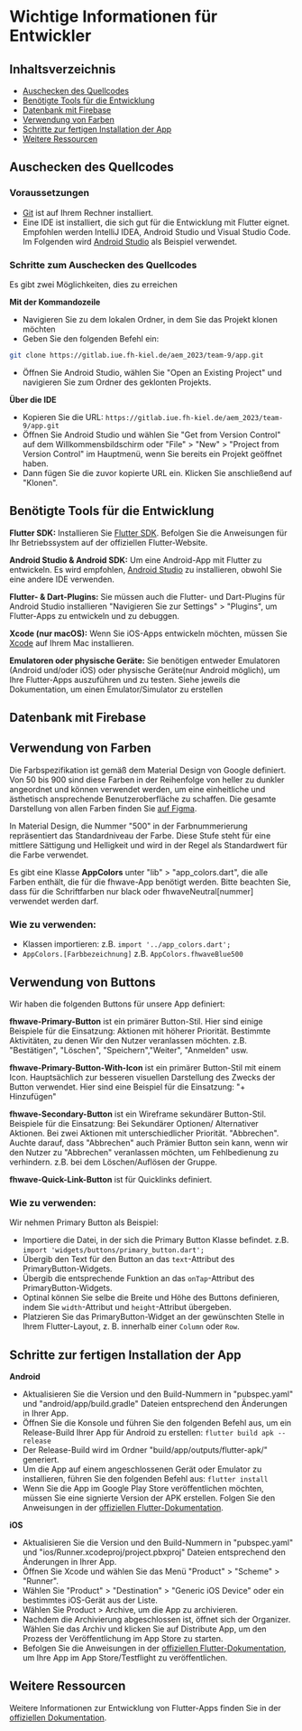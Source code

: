 # Wichtige Informationen für Entwickler

## Inhaltsverzeichnis

- [Auschecken des Quellcodes](#auschecken-des-quellcodes)
- [Benötigte Tools für die Entwicklung](#benötigte-tools-für-die-entwicklung)
- [Datenbank mit Firebase](#datenbank-mit-firebase)
- [Verwendung von Farben](#verwendung-von-farben)
- [Schritte zur fertigen Installation der App](#schritte-zur-fertigen-installation-der-app)
- [Weitere Ressourcen](#weitere-ressourcen)

## Auschecken des Quellcodes
### Voraussetzungen


- [Git](https://git-scm.com/downloads) ist auf Ihrem Rechner installiert.
- Eine IDE ist installiert, die sich gut für die Entwicklung mit Flutter eignet. Empfohlen werden IntelliJ IDEA, Android Studio und Visual Studio Code. Im Folgenden wird [Android Studio](https://developer.android.com/studio) als Beispiel verwendet.

### Schritte zum Auschecken des Quellcodes
Es gibt zwei Möglichkeiten, dies zu erreichen

**Mit der Kommandozeile**
- Navigieren Sie zu dem lokalen Ordner, in dem Sie das Projekt klonen möchten
- Geben Sie den folgenden Befehl ein:
```sh
git clone https://gitlab.iue.fh-kiel.de/aem_2023/team-9/app.git
```

- Öffnen Sie Android Studio, wählen Sie "Open an Existing Project" und navigieren Sie zum Ordner des geklonten Projekts.

**Über die IDE**
- Kopieren Sie die URL: `https://gitlab.iue.fh-kiel.de/aem_2023/team-9/app.git`
- Öffnen Sie Android Studio und wählen Sie "Get from Version Control" auf dem Willkommensbildschirm oder "File" > "New" > "Project from Version Control" im Hauptmenü, wenn Sie bereits ein Projekt geöffnet haben.
- Dann fügen Sie die zuvor kopierte URL ein. Klicken Sie anschließend auf "Klonen".



## Benötigte Tools für die Entwicklung

**Flutter SDK:** Installieren Sie [Flutter SDK](https://docs.flutter.dev/get-started/install). Befolgen Sie die Anweisungen für Ihr Betriebssystem auf der offiziellen Flutter-Website.

**Android Studio & Android SDK:** Um eine Android-App mit Flutter zu entwickeln. Es wird empfohlen, [Android Studio](https://developer.android.com/studio) zu installieren, obwohl Sie eine andere IDE verwenden.

**Flutter- & Dart-Plugins:** Sie müssen auch die Flutter- und Dart-Plugins für Android Studio installieren "Navigieren Sie zur Settings" > "Plugins", um Flutter-Apps zu entwickeln und zu debuggen.

**Xcode (nur macOS):** Wenn Sie iOS-Apps entwickeln möchten, müssen Sie [Xcode](https://developer.apple.com/xcode/) auf Ihrem Mac installieren.

**Emulatoren oder physische Geräte:** Sie benötigen entweder Emulatoren (Android und/oder iOS) oder physische Geräte(nur Android möglich), um Ihre Flutter-Apps auszuführen und zu testen. Siehe jeweils die Dokumentation, um einen Emulator/Simulator zu erstellen

## Datenbank mit Firebase


## Verwendung von Farben
Die Farbspezifikation ist gemäß dem Material Design von Google definiert. Von 50 bis 900 sind diese Farben in der Reihenfolge von heller zu dunkler angeordnet und können verwendet werden, um eine einheitliche und ästhetisch ansprechende Benutzeroberfläche zu schaffen. Die gesamte Darstellung von allen Farben finden Sie [auf Figma](https://www.figma.com/file/2BIHFaTz4u4FBwlu6wyJzK/AEM?type=design&node-id=0%3A1&t=I1BSBydlBKw9DLqy-1).

In Material Design, die Nummer "500" in der Farbnummerierung repräsentiert das Standardniveau der Farbe. Diese Stufe steht für eine mittlere Sättigung und Helligkeit und wird in der Regel als Standardwert für die Farbe verwendet.

Es gibt eine Klasse **AppColors** unter "lib" > "app_colors.dart", die alle Farben enthält, die für die fhwave-App benötigt werden.
Bitte beachten Sie, dass für die Schriftfarben nur black oder fhwaveNeutral[nummer] verwendet werden darf.

### Wie zu verwenden:

- Klassen importieren: z.B. `import '../app_colors.dart';` 
- `AppColors.[Farbbezeichnung]` z.B. `AppColors.fhwaveBlue500`

## Verwendung von Buttons
Wir haben die folgenden Buttons für unsere App definiert:

**fhwave-Primary-Button** ist ein primärer Button-Stil. Hier sind einige Beispiele für die Einsatzung: Aktionen mit höherer Priorität. Bestimmte Aktivitäten, zu denen Wir den Nutzer veranlassen möchten. z.B. "Bestätigen", "Löschen", "Speichern","Weiter", "Anmelden" usw.

**fhwave-Primary-Button-With-Icon** ist ein primärer Button-Stil mit einem Icon. Hauptsächlich zur besseren visuellen Darstellung des Zwecks der Button verwendet. Hier sind eine Beispiel für die Einsatzung: "+ Hinzufügen"

**fhwave-Secondary-Button** ist ein Wireframe sekundärer Button-Stil. Beispiele für die Einsatzung: Bei Sekundärer Optionen/ Alternativer Aktionen. Bei zwei Aktionen mit unterschiedlicher Priorität. "Abbrechen". Auchte darauf, dass "Abbrechen" auch Prämier Button sein kann, wenn wir den Nutzer zu "Abbrechen" veranlassen möchten, um Fehlbedienung zu verhindern. z.B. bei dem Löschen/Auflösen der Gruppe.

**fhwave-Quick-Link-Button** ist für Quicklinks definiert.

### Wie zu verwenden:
Wir nehmen Primary Button als Beispiel:
- Importiere die Datei, in der sich die Primary Button Klasse befindet. z.B. `import 'widgets/buttons/primary_button.dart';`
- Übergib den Text für den Button an das `text`-Attribut des PrimaryButton-Widgets.
- Übergib die entsprechende Funktion an das `onTap`-Attribut des PrimaryButton-Widgets.
- Optinal können Sie selbe die Breite und Höhe des Buttons definieren, indem Sie `width`-Attribut und `height`-Attribut übergeben.
- Platzieren Sie das PrimaryButton-Widget an der gewünschten Stelle in Ihrem Flutter-Layout, z. B. innerhalb einer `Column` oder `Row`.

## Schritte zur fertigen Installation der App

**Android**

- Aktualisieren Sie die Version und den Build-Nummern in "pubspec.yaml" und "android/app/build.gradle" Dateien entsprechend den Änderungen in Ihrer App.
- Öffnen Sie die Konsole und führen Sie den folgenden Befehl aus, um ein Release-Build Ihrer App für Android zu erstellen: `flutter build apk --release`
- Der Release-Build wird im Ordner "build/app/outputs/flutter-apk/" generiert.
- Um die App auf einem angeschlossenen Gerät oder Emulator zu installieren, führen Sie den folgenden Befehl aus: `flutter install`
- Wenn Sie die App im Google Play Store veröffentlichen möchten, müssen Sie eine signierte Version der APK erstellen. Folgen Sie den Anweisungen in der [offiziellen Flutter-Dokumentation](https://flutter.dev/docs/deployment/android).

**iOS**

- Aktualisieren Sie die Version und den Build-Nummern in "pubspec.yaml" und "ios/Runner.xcodeproj/project.pbxproj" Dateien entsprechend den Änderungen in Ihrer App.
- Öffnen Sie Xcode und wählen Sie das Menü "Product" > "Scheme" > "Runner".
- Wählen Sie "Product" > "Destination" > "Generic iOS Device" oder ein bestimmtes iOS-Gerät aus der Liste.
- Wählen Sie Product > Archive, um die App zu archivieren.
- Nachdem die Archivierung abgeschlossen ist, öffnet sich der Organizer. Wählen Sie das Archiv und klicken Sie auf Distribute App, um den Prozess der Veröffentlichung im App Store zu starten.
- Befolgen Sie die Anweisungen in der [offiziellen Flutter-Dokumentation](https://flutter.dev/docs/deployment/ios), um Ihre App im App Store/Testflight zu veröffentlichen.

## Weitere Ressourcen
Weitere Informationen zur Entwicklung von Flutter-Apps finden Sie in der [offiziellen Dokumentation](https://flutter.dev/docs).
